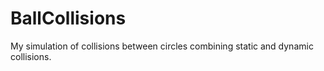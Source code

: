 # BallCollisions
My simulation of collisions between circles combining static and dynamic collisions.
